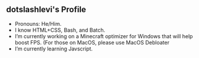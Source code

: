 ## dotslashlevi's Profile
- Pronouns: He/Him.
- I know HTML+CSS, Bash, and Batch.
- I’m currently working on a Minecraft optimizer for Windows that will help boost FPS. (For those on MacOS, please use MacOS Debloater
- I’m currently learning Javscript.
